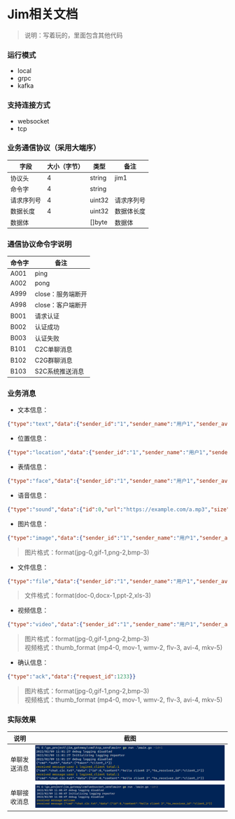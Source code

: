 Jim相关文档
===
>说明：写着玩的，里面包含其他代码

### 运行模式
* local
* grpc
* kafka
### 支持连接方式
* websocket
* tcp

### 业务通信协议（采用大端序）
| 字段    | 大小（字节） | 类型 | 备注                  |
|-------|--------|--|---------------------|
| 协议头   | 4      | string | jim1 |
| 命令字   | 4      | string |                     |
| 请求序列号 | 4      | uint32 | 请求序列号               |
| 数据长度  | 4      | uint32 | 数据体长度               |
| 数据体   |        | []byte | 数据体                 |

### 通信协议命令字说明
| 命令字  | 备注          |
|------|-------------|
| A001 | ping        |
| A002 | pong        |
| A999 | close：服务端断开 |
| A998 | close：客户端断开 |
| B001 | 请求认证        |
| B002 | 认证成功        |
| B003 | 认证失败        |
| B101 | C2C单聊消息     |
| B102 | C2G群聊消息     |
| B103 | S2C系统推送消息   |


### 业务消息
* 文本信息：
```json 
{"type":"text","data":{"sender_id":"1","sender_name":"用户1","sender_avatar":"https://www.baidu.com/img/flexible/logo/pc/result.png","receiver_id":"2","content":"hello client 2"}}
```

* 位置信息：
```json 
{"type":"location","data":{"sender_id":"1","sender_name":"用户1","sender_avatar":"https://www.baidu.com/img/flexible/logo/pc/result.png","receiver_id":"2","cover_image":"https://www.baidu.com/img/flexible/logo/pc/result.png","lat":116.5319,"lng":40.016465,"map_link":"https://j.map.baidu.com/8f/Q44c","desc":"深圳湾公园"}}
```

* 表情信息：
```json 
{"type":"face","data":{"sender_id":"1","sender_name":"用户1","sender_avatar":"https://www.baidu.com/img/flexible/logo/pc/result.png","receiver_id":"2","symbol":"[:smile]"}}```
```

* 语音信息：
```json 
{"type":"sound","data":{"id":0,"url":"https://example.com/a.mp3","size":10240,"seconds":3600}}  
```

* 图片信息：
```json 
{"type":"image","data":{"sender_id":"1","sender_name":"用户1","sender_avatar":"https://www.baidu.com/img/flexible/logo/pc/result.png","receiver_id":"2","format":2,"size ":10240,"width ":500,"height ":700,"icon_url ":"https: //www.baidu.com/img/flexible/logo/pc/result.png","big_url ":"https: //www.baidu.com/img/flexible/logo/pc/result.png"}}
```
>图片格式：format(jpg-0,gif-1,png-2,bmp-3)

* 文件信息：
```json 
{"type":"file","data":{"sender_id":"1","sender_name":"用户1","sender_avatar":"https://www.baidu.com/img/flexible/logo/pc/result.png","receiver_id":"2","size":10240,"name":"a.docx","format":1,"thumb_url":"https://example.com/a.png","url":"https://example/a.docx"}}
```
>文件格式：format(doc-0,docx-1,ppt-2,xls-3)

* 视频信息：
```json 
{"type":"video","data":{"sender_id":"1","sender_name":"用户1","sender_avatar":"https://www.baidu.com/img/flexible/logo/pc/result.png","receiver_id":"2","size":10240,"seconds":3600,"url":"https://example/a.mp4","format":1,"thumb_url":"https://example.com/a.png","thumb_size":1024,"thumb_width":500,"thumb_height":700,"thumb_format":2}}
```
>图片格式：format(jpg-0,gif-1,png-2,bmp-3)  
>视频格式：thumb_format (mp4-0, mov-1, wmv-2, flv-3, avi-4, mkv-5)

* 确认信息：
```json 
{"type":"ack","data":{"request_id":1233}}
```
>图片格式：format(jpg-0,gif-1,png-2,bmp-3)  
>视频格式：thumb_format (mp4-0, mov-1, wmv-2, flv-3, avi-4, mkv-5)
> 
### 实际效果
| 说明     | 截图                                          |
|--------|---------------------------------------------|
| 单聊发送消息 | ![alt 单聊发送消息](c2c_send_txt.png "单聊发送消息")    |
| 单聊接收消息 | ![alt 单聊接收消息](c2c_receive_txt.png "单聊接收消息") |
